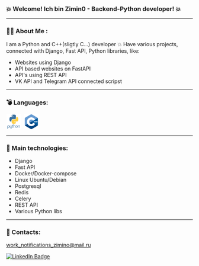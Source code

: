 ### :boom: Welcome! Ich bin Zimin0 - Backend-Python developer! :boom:


---


### :man_technologist: About Me :
I am a Python and C++(sligtly C...) developer
:boom: Have various projects, connected with Django, Fast API, Python libraries, like:
* Websites using Django
* API based websites on FastAPI
* API's using REST API
* VK API and Telegram API connected scripst



---

### :bomb: Languages:

<img src="https://raw.githubusercontent.com/devicons/devicon/1119b9f84c0290e0f0b38982099a2bd027a48bf1/icons/python/python-original-wordmark.svg" title="Python" alt="Python" width="40" height="40"/>&nbsp; <img src="https://raw.githubusercontent.com/devicons/devicon/1119b9f84c0290e0f0b38982099a2bd027a48bf1/icons/cplusplus/cplusplus-original.svg" title="Python" alt="Python" width="40" height="40"/>&nbsp;

---
### :floppy_disk: Main technologies:

* Django
* Fast API
* Docker/Docker-compose
* Linux Ubuntu/Debian
* Postgresql 
* Redis
* Celery
* REST API
* Various Python libs



---

### :speech_balloon: Contacts:
work_notifications_zimino@mail.ru

<div id="badges">
  <a href="https://vk.com/zim1no">
     <img src="https://img.shields.io/badge/VK-blue?logo=VK&logoColor=white" alt="LinkedIn Badge"/>
  </a>
</div>
